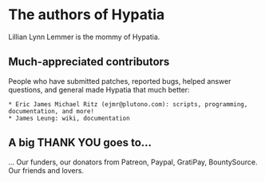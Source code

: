 # The authors of Hypatia

Lillian Lynn Lemmer is the mommy of Hypatia.

## Much-appreciated contributors

People who have submitted patches, reported bugs, helped answer questions, and general made Hypatia that much better:

    * Eric James Michael Ritz (ejmr@plutono.com): scripts, programming, documentation, and more!
    * James Leung: wiki, documentation

## A big THANK YOU goes to...

... Our funders, our donators from Patreon, Paypal, GratiPay, BountySource. Our friends and lovers.

